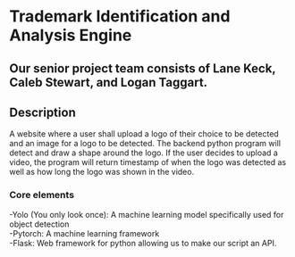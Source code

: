 # Trademark Identification and Analysis Engine
## Our senior project team consists of Lane Keck, Caleb Stewart, and Logan Taggart.
## Description
A website where a user shall upload a logo of their choice to be detected and an image for a logo to be detected. The backend python program will detect and draw a shape around the logo. If the user decides to upload 
a video, the program will return timestamp of when the logo was detected as well as how long the logo was shown in the video.

### Core elements
-Yolo (You only look once): A machine learning model specifically used for object detection <br>
-Pytorch: A machine learning framework <br>
-Flask: Web framework for python allowing us to make our script an API. <br>
